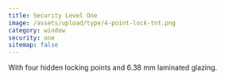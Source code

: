 ```yaml
---
title: Security Level One
image: /assets/upload/type/4-point-lock-tnt.png
category: window
security: one
sitemap: false
---
```


With four hidden locking points and 6.38 mm laminated glazing.
